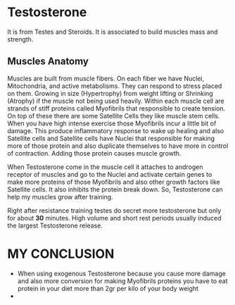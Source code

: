 # Testosterone
It is from Testes and Steroids. It is associated to build muscles mass and strength.

## Muscles Anatomy
Muscles are built from muscle fibers. On each fiber we have Nuclei, Mitochondria, and active metabolisms.
They can respond to stress placed on them. Growing in size (Hypertrophy) from weight lifting or Shrinking (Atrophy)
if the muscle not being used heavily.
Within each muscle cell are strands of stiff proteins called Myofibrils that responsible to create tension.
On top of these there are some Satellite Cells they like muscle stem cells.
When you have high intense exercise those Myofibrils incur a little bit of damage. This produce inflammatory response 
to wake up healing and also Satellite cells and Satellite cells have Nuclei that responsible for making more of those
protein and also duplicate themselves to have more in control of contraction. 
Adding those protein causes muscle growth. 

When Testosterone come in the muscle cell it attaches to androgen receptor of muscles and go to the Nuclei and
activate certain genes to make more proteins of those Myofibrils and also other growth factors like 
Satellite cells. It also inhibits the protein break down. So, Testosterone can help my muscles grow after training.


Right after resistance training testes do secret more testosterone but only for about **30** minutes.
High volume and short rest periods usually induced the largest Testosterone release.


# MY CONCLUSION
* When using exogenous Testosterone because you cause more damage and also more conversion for 
making Myofibrils proteins you have to eat protein in your diet more than 2gr per kilo of your body weight
* 



